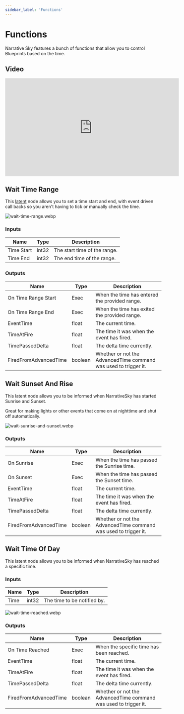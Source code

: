 ```yaml
---
sidebar_label: 'Functions'
---
```


# Functions

Narrative Sky features a bunch of functions that allow you to control Blueprints based on the time.

## Video

<iframe width="560" height="315" src="https://www.youtube.com/embed/GT4OS-tgK9k?si=38hH5ByXA1ZWAtwb" title="YouTube video player" frameborder="0" allow="accelerometer; autoplay; clipboard-write; encrypted-media; gyroscope; picture-in-picture; web-share" referrerpolicy="strict-origin-when-cross-origin" allowfullscreen></iframe>


## Wait Time Range

This [latent](https://mikelis.net/easy-c-latent-functions-in-unreal-engine-blueprints/) node allows you to set a time start and end, with event driven call backs so you aren't having to tick or manually check the time.

![wait-time-range.webp](//img/pro/narrative-sky/wait-time-range.webp)

### Inputs

| Name       | Type                                   | Description                  |
|------------|----------------------------------------|------------------------------|
| Time Start | int32                                  | The start time of the range. |
| Time End   | int32                                  | The end time of the range.   |

### Outputs

| Name                  | Type    | Description                                                     |
|-----------------------|---------|-----------------------------------------------------------------|
| On Time Range Start   | Exec    | When the time has entered the provided range.                   |
| On Time Range End     | Exec    | When the time has exited the provided range.                    |
| EventTime             | float   | The current time.                                               |
| TimeAtFire            | float   | The time it was when the event has fired.                       |
| TimePassedDelta       | float   | The delta time currently.                                       |
| FiredFromAdvancedTime | boolean | Whether or not the AdvancedTime command was used to trigger it. |

## Wait Sunset And Rise

This latent node allows you to be informed when NarrativeSky has started Sunrise and Sunset.

Great for making lights or other events that come on at nighttime and shut off automatically.

![wait-sunrise-and-sunset.webp](//img/pro/narrative-sky/wait-sunrise-and-sunset.webp)

### Outputs

| Name                  | Type    | Description                                                     |
|-----------------------|---------|-----------------------------------------------------------------|
| On Sunrise            | Exec    | When the time has passed the Sunrise time.                      |
| On Sunset             | Exec    | When the time has passed the Sunset time.                       |
| EventTime             | float   | The current time.                                               |
| TimeAtFire            | float   | The time it was when the event has fired.                       |
| TimePassedDelta       | float   | The delta time currently.                                       |
| FiredFromAdvancedTime | boolean | Whether or not the AdvancedTime command was used to trigger it. |

## Wait Time Of Day

This latent node allows you to be informed when NarrativeSky has reached a specific time.

### Inputs

| Name | Type  | Description                 |
|------|-------|-----------------------------|
| Time | int32 | The time to be notified by. |

![wait-time-reached.webp](//img/pro/narrative-sky/wait-time-reached.webp)

### Outputs

| Name                  | Type    | Description                                                     |
|-----------------------|---------|-----------------------------------------------------------------|
| On Time Reached       | Exec    | When the specific time has been reached.                        |
| EventTime             | float   | The current time.                                               |
| TimeAtFire            | float   | The time it was when the event has fired.                       |
| TimePassedDelta       | float   | The delta time currently.                                       |
| FiredFromAdvancedTime | boolean | Whether or not the AdvancedTime command was used to trigger it. |
